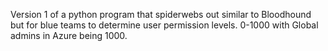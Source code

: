 Version 1 of a python program that spiderwebs out similar to Bloodhound but for blue teams to determine user permission levels. 0-1000 with Global admins in Azure being 1000.
